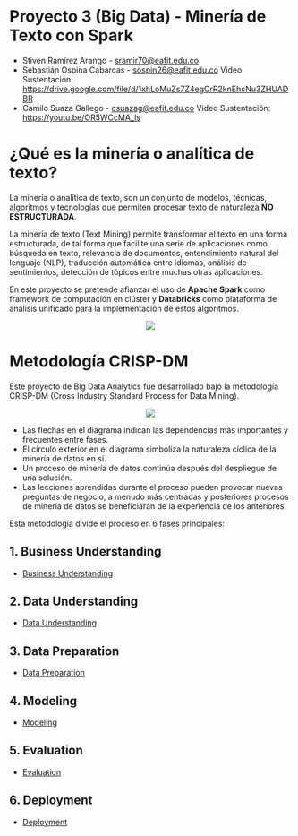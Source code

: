 # Proyecto 3 (Big Data) - Minería de Texto con Spark

- Stiven Ramírez Arango - sramir70@eafit.edu.co
- Sebastián Ospina Cabarcas - sospin26@eafit.edu.co   Video Sustentación: https://drive.google.com/file/d/1xhLoMuZs7Z4egCrR2knEhcNu3ZHUADBR
- Camilo Suaza Gallego - csuazag@eafit.edu.co   Video Sustentación: https://youtu.be/OR5WCcMA_ls

# ¿Qué es la minería o analítica de texto?

La minería o analítica de texto, son un conjunto de modelos, técnicas, algoritmos y tecnologías que permiten procesar texto de naturaleza **NO ESTRUCTURADA**.

La minería de texto (Text Mining) permite transformar el texto en una forma estructurada, de tal forma que facilite una serie de aplicaciones como búsqueda en texto, relevancia de documentos, entendimiento natural del lenguaje (NLP), traducción automática entre idiomas, análisis de sentimientos, detección de tópicos entre muchas otras aplicaciones.

En este proyecto se pretende afianzar el uso de **Apache Spark** como framework de computación en clúster y **Databricks** como plataforma de análisis unificado para la implementación de estos algoritmos.
<p align="center">
<img src="https://encrypted-tbn0.gstatic.com/images?q=tbn:ANd9GcSkwg5mL2LiXqdk24cv-i6-ElTU0ggsuIp1azbamM-hKXTtOPaa">
</p>

# Metodología CRISP-DM

Este proyecto de Big Data Analytics fue desarrollado bajo la metodología CRISP-DM (Cross Industry Standard Process for Data Mining).  
<p align="center">
<img src="https://www.researchgate.net/profile/Vernon_Dsouza/publication/326235288/figure/fig1/AS:645518493495296@1530915010595/CRISP-DM-Model-Taylor-2017.png">
</p>

- Las flechas en el diagrama indican las dependencias más importantes y frecuentes entre fases. 
- El círculo exterior en el diagrama simboliza la naturaleza cíclica de la minería de datos en sí. 
- Un proceso de minería de datos continúa después del despliegue de una solución. 
- Las lecciones aprendidas durante el proceso pueden provocar nuevas preguntas de negocio, a menudo más centradas y posteriores procesos de minería de datos se beneficiarán de la experiencia de los anteriores.

Esta metodología divide el proceso en 6 fases principales:

## 1. Business Understanding

* [Business Understanding](./documentation/business_understanding.md)

## 2. Data Understanding

* [Data Understanding](./documentation/data_understanding.md)

## 3. Data Preparation

* [Data Preparation](./documentation/data_preparation.md)

## 4. Modeling

* [Modeling](./documentation/modeling.md)

## 5. Evaluation

* [Evaluation](./documentation/evaluation.md)

## 6. Deployment

* [Deployment](./documentation/deployment.md)

